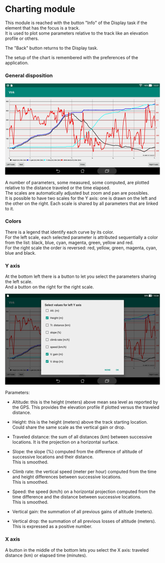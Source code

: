 # Charting module

This module is reached with the button "Info" of the Display task
if the element that has the focus is a track.  
It is used to plot some parameters relative to the track
like an elevation profile or others.

The "Back" button returns to the Display task.

The setup of the chart is remembered with the preferences of the
application.

### General disposition

![Chart](Gallery/Graph.jpg)

A number of parameters, some measured, some computed, are
plotted relative to the distance traveled or the time elapsed.  
The scales are automatically adjusted but zoom and pan are possibles.  
It is possible to have two scales for the Y axis: one is drawn on the
left and the other on the right. Each scale is shared by all parameters
that are linked to it.

### Colors

There is a legend that identify each curve by its color.  
For the left scale, each selected parameter is attributed sequentially
a color from the list: black, blue, cyan, magenta, green, yellow and red.  
For the right scale the order is reversed: red, yellow, green, magenta,
cyan, blue and black.

### Y axis

At the bottom left there is a button to let you select the parameters
sharing the left scale.  
And a button on the right for the right scale.

![Y Axis](Gallery/YAxis.jpg)

Parameters:

+ Altitude: this is the height (meters) above mean sea level
 as reported by the GPS. This provides the elevation profile if
 plotted versus the traveled distance.

+ Height: this is the height (meters) above the track starting location.  
 Could share the same scale as the vertical gain or drop.

+ Traveled distance: the sum of all distances (km) between successive
 locations. It is the projection on a horizontal surface.

+ Slope: the slope (%) computed from the difference of altitude
 of successive locations and their distance.  
 This is smoothed.

+ Climb rate: the vertical speed (meter per hour) computed from
 the time and height differences between successive locations.  
 This is smoothed.

+ Speed: the speed (km/h) on a horizontal projection computed from
 the time difference and the distance between successive locations.  
 This is smoothed.

+ Vertical gain: the summation of all previous gains of altitude (meters).

+ Vertical drop: the summation of all previous losses of altitude (meters).
 This is expressed as a positive number.

### X axis

A button in the middle of the bottom lets you select the X axis:
traveled distance (km) or elapsed time (minutes).

